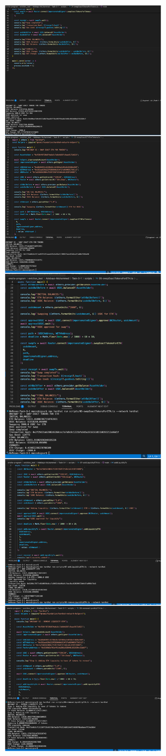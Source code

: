 ![alt text](<Screen Shot 2025-08-18 at 19.39.11.png>) ![alt text](<Screen Shot 2025-08-18 at 19.40.25.png>) ![alt text](<Screen Shot 2025-08-18 at 19.41.47.png>) ![alt text](<Screen Shot 2025-08-18 at 19.49.42.png>) ![alt text](<Screen Shot 2025-08-18 at 19.50.23.png>)
```
